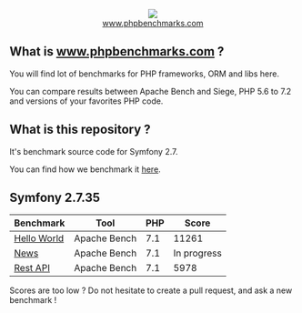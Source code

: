 <p align="center">
  <img src="http://www.phpbenchmarks.com/images/logo_github.png">
  <br>
  <a href="http://www.phpbenchmarks.com" target="_blank">www.phpbenchmarks.com</a>
</p>

## What is www.phpbenchmarks.com ?

You will find lot of benchmarks for PHP frameworks, ORM and libs here.

You can compare results between Apache Bench and Siege, PHP 5.6 to 7.2 and versions of your favorites PHP code.

## What is this repository ?

It's benchmark source code for Symfony 2.7.

You can find how we benchmark it [here](http://www.phpbenchmarks.com/en/benchmark-protocol).

## Symfony 2.7.35

Benchmark | Tool | PHP | Score
--------- | ---- | --- | -----
[Hello World](http://www.phpbenchmarks.com/en/benchmark/apache-bench/php-7.1/symfony-2.7.html#benchmark-hello-world) | Apache Bench | 7.1 | 11261
[News](http://www.phpbenchmarks.com/en/benchmark/apache-bench/php-7.1/symfony-2.7.html#benchmark-news) | Apache Bench | 7.1 | In progress
[Rest API](http://www.phpbenchmarks.com/en/benchmark/apache-bench/php-7.1/symfony-2.7.html#benchmark-rest) | Apache Bench | 7.1 | 5978

Scores are too low ? Do not hesitate to create a pull request, and ask a new benchmark !
